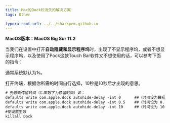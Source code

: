 ```yaml
---
title: Mac的Dock栏消失的解决方案
tags: Other

typora-root-url: ../../sharkpem.github.io
---
```


**MacOS版本：MacOS Big Sur 11.2**

当我们在设置中打开**自动隐藏和显示程序坞**时，出现了不显示程序坞，或者不想显示程序坞，以及使用了Pock这款Touch Bar软件又不想使用的话，可以参考下面的指令：

通常系统默认为1s。

打开终端，根据你所需的时间自行选择，10秒是10秒后才出现的意思。

```tex
# 先修改停留时间（后面数字为停留时间）如：
defaults write com.apple.dock autohide-delay -int 0      ##（时间设为最短）
defaults write com.apple.dock autohide-delay -int 0.5    ##（时间设为 0.5s）
defaults write com.apple.dock autohide-delay -int 10     ##（时间设为 10s）
#使设置生效
killall Dock
```

